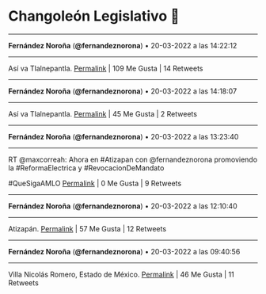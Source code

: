 # Changoleón Legislativo 🙈
*****
**Fernández Noroña** (**@fernandeznorona**) • 20-03-2022 a las 14:22:12
*****
Así va Tlalnepantla.
[Permalink](https://twitter.com/fernandeznorona/status/1505671072615747592) | 109 Me Gusta | 14 Retweets
*****
**Fernández Noroña** (**@fernandeznorona**) • 20-03-2022 a las 14:18:07
*****
Así va Tlalnepantla.
[Permalink](https://twitter.com/fernandeznorona/status/1505670046173044742) | 45 Me Gusta | 2 Retweets
*****
**Fernández Noroña** (**@fernandeznorona**) • 20-03-2022 a las 13:23:40
*****
RT @maxcorreah: Ahora en #Atizapan con @fernandeznorona promoviendo la #ReformaElectrica y #RevocacionDeMandato 


\#QueSigaAMLO
[Permalink](https://twitter.com/fernandeznorona/status/1505656342408802315) | 0 Me Gusta | 9 Retweets
*****
**Fernández Noroña** (**@fernandeznorona**) • 20-03-2022 a las 12:10:40
*****
Atizapán.
[Permalink](https://twitter.com/fernandeznorona/status/1505637970467950592) | 57 Me Gusta | 12 Retweets
*****
**Fernández Noroña** (**@fernandeznorona**) • 20-03-2022 a las 09:40:56
*****
Villa Nicolás Romero, Estado de México.
[Permalink](https://twitter.com/fernandeznorona/status/1505600292049625097) | 46 Me Gusta | 11 Retweets